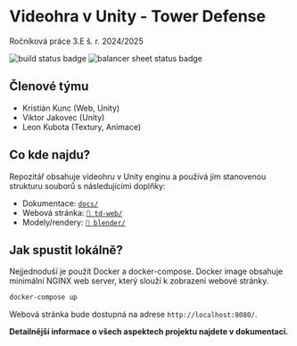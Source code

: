 # Videohra v Unity - Tower Defense

Ročníková práce 3.E š. r. 2024/2025

<div>
    <img src="https://github.com/victoriousoft/tower-defense/actions/workflows/build.yml/badge.svg" alt="build status badge"/>
    <img src="https://github.com/victoriousoft/tower-defense/actions/workflows/update-sheet.yml/badge.svg" alt="balancer sheet status badge"/>
</div>

## Členové týmu
 - Kristián Kunc (Web, Unity)
 - Viktor Jakovec (Unity)
 - Leon Kubota (Textury, Animace)

## Co kde najdu?
Repozitář obsahuje videohru v Unity enginu a používá jím stanovenou strukturu souborů s následujícími doplňky:
 - Dokumentace: [`docs/`](docs/)
 - Webová stránka: [`🔗 td-web/`](https://github.com/victoriousoft/td-web/tree/main/)
 - Modely/rendery: [`🔗 blender/`](https://github.com/victoriousoft/blender)


## Jak spustit lokálně?
Nejjednoduší je použít Docker a docker-compose. Docker image obsahuje minimální NGINX web server, který slouží k zobrazení webové stránky.

```bash
docker-compose up
```

Webová stránka bude dostupná na adrese `http://localhost:8080/`.


**Detailnější informace o všech aspektech projektu najdete v dokumentaci.**
